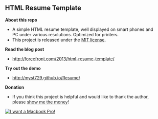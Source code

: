 HTML Resume Template
--------------------

**About this repo**

+ A simple HTML resume template, well displayed on smart phones and PC under various resolutions. Optimized for printers.
+ This project is released under the [MIT license](http://opensource.org/licenses/MIT).


**Read the blog post**

+ http://forcefront.com/2013/html-resume-template/


**Try out the demo**

+ http://myst729.github.io/Resume/


**Donation**

+ If you think this project is helpful and would like to thank the author, please [show me the money](http://www.urbandictionary.com/define.php?term=show+me+the+money)!

[![I want a Macbook Pro!](https://img.alipay.com/sys/personalprod/style/mc/btn-index.png)](https://me.alipay.com/myst)
